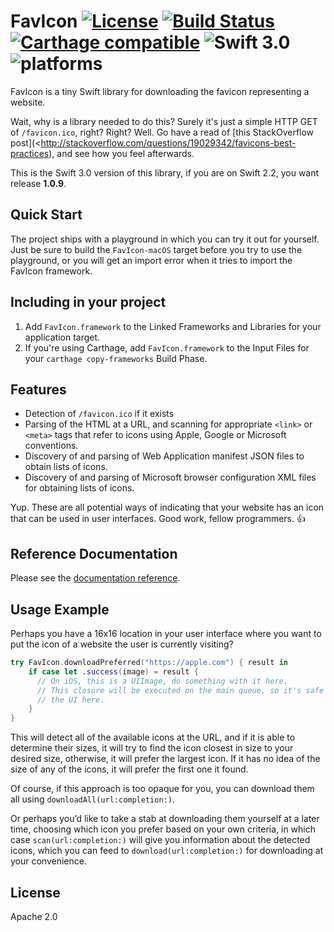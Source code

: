 # FavIcon [![License](https://img.shields.io/badge/license-Apache%202.0-lightgrey.svg)](https://raw.githubusercontent.com/bitserf/FavIcon/master/LICENSE) [![Build Status](https://travis-ci.org/bitserf/FavIcon.svg)](https://travis-ci.org/bitserf/FavIcon) [![Carthage compatible](https://img.shields.io/badge/Carthage-compatible-4BC51D.svg?style=flat)](https://github.com/Carthage/Carthage) ![Swift 3.0](https://img.shields.io/badge/Swift-3.0-orange.svg) ![platforms](https://img.shields.io/badge/platforms-iOS%20%7C%20macOS%20-lightgrey.svg)
FavIcon is a tiny Swift library for downloading the favicon representing a website.

Wait, why is a library needed to do this? Surely it's just a simple HTTP GET of
`/favicon.ico`, right? Right?  Well. Go have a read of [this StackOverflow
post](<http://stackoverflow.com/questions/19029342/favicons-best-practices), and
see how you feel afterwards.

This is the Swift 3.0 version of this library, if you are on Swift 2.2, you want release **1.0.9**.

## Quick Start
The project ships with a playground in which you can try it out for yourself.
Just be sure to build the `FavIcon-macOS` target before you try to use the
playground, or you will get an import error when it tries to import the FavIcon
framework.

## Including in your project

1. Add `FavIcon.framework` to the Linked Frameworks and Libraries for your application target.
2. If you're using Carthage, add `FavIcon.framework` to the Input Files for your `carthage copy-frameworks` Build Phase.

## Features
- Detection of `/favicon.ico` if it exists
- Parsing of the HTML at a URL, and scanning for appropriate `<link>` or
  `<meta>` tags that refer to icons using Apple, Google or Microsoft
  conventions.
- Discovery of and parsing of Web Application manifest JSON files to obtain
  lists of icons.
- Discovery of and parsing of Microsoft browser configuration XML files for
  obtaining lists of icons.

Yup. These are all potential ways of indicating that your website has an icon
that can be used in user interfaces. Good work, fellow programmers. 👍

## Reference Documentation

Please see the [documentation reference](http://bitserf.github.io/FavIcon/).

## Usage Example
Perhaps you have a 16x16 location in your user interface where you want to put
the icon of a website the user is currently visiting?

```swift
try FavIcon.downloadPreferred("https://apple.com") { result in
    if case let .success(image) = result {
      // On iOS, this is a UIImage, do something with it here.
      // This closure will be executed on the main queue, so it's safe to touch
      // the UI here.
    }
}
```

This will detect all of the available icons at the URL, and if it is able to
determine their sizes, it will try to find the icon closest in size to your
desired size, otherwise, it will prefer the largest icon. If it has no idea of
the size of any of the icons, it will prefer the first one it found.

Of course, if this approach is too opaque for you, you can download them all
using `downloadAll(url:completion:)`.

Or perhaps you’d like to take a stab at downloading them yourself at a later
time, choosing which icon you prefer based on your own criteria, in which case
`scan(url:completion:)` will give you information about the detected icons, which
you can feed to `download(url:completion:)` for downloading at your convenience.

## License
Apache 2.0

